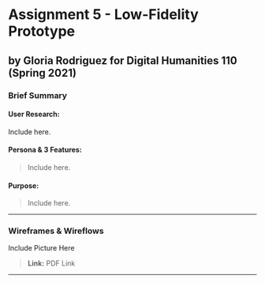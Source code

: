 # Assignment 5 - Low-Fidelity Prototype
## by Gloria Rodriguez for Digital Humanities 110 (Spring 2021)

### Brief Summary

#### User Research:
Include here. 

#### Persona & 3 Features:
> Include here.

#### Purpose:
> Include here. 

---

### Wireframes & Wireflows
Include Picture Here
> **Link:** PDF Link

---

